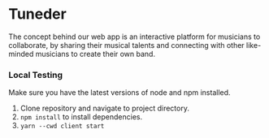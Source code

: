 # Tuneder

The concept behind our web app is an interactive platform for musicians to collaborate, by sharing their musical talents and connecting with other like-minded musicians to create their own band.

### Local Testing

Make sure you have the latest versions of node and npm installed.

1. Clone repository and navigate to project directory.
2. `npm install` to install dependencies.
3. `yarn --cwd client start`

